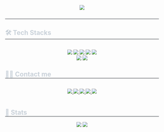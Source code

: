 <div align= "center">
    <img src="https://capsule-render.vercel.app/api?type=transparent&color=gradient&height=120&text=Hi%20there!%20I'm%20김현우&animation=&fontColor=ffffff&fontSize=70" />
    </div>
    <div style="text-align: left;"> 
    <h2 style="border-bottom: 1px solid #21262d; color: #c9d1d9;">  </h2>  
    <div style="font-weight: 700; font-size: 15px; text-align: left; color: #c9d1d9;">  </div> 
    </div>
    <div style="text-align: left;">
    <h2 style="border-bottom: 1px solid #21262d; color: #c9d1d9;"> 🛠️ Tech Stacks </h2> <br> 
    <div  align= "center"> <img src="https://img.shields.io/badge/Figma-F24E1E?style=for-the-badge&logo=Figma&logoColor=white">
          <img src="https://img.shields.io/badge/HTML5-E34F26?style=for-the-badge&logo=HTML5&logoColor=white">
          <img src="https://img.shields.io/badge/Java-007396?style=for-the-badge&logo=Java&logoColor=white">
          <img src="https://img.shields.io/badge/Javascript-F7DF1E?style=for-the-badge&logo=Javascript&logoColor=white">
          <img src="https://img.shields.io/badge/MySQL-4479A1?style=for-the-badge&logo=MySQL&logoColor=white">
          <br/><img src="https://img.shields.io/badge/Notion-000000?style=for-the-badge&logo=Notion&logoColor=white">
          <img src="https://img.shields.io/badge/Spring Boot-6DB33F?style=for-the-badge&logo=Spring Boot&logoColor=white">
          </div>
    </div>
    <div style="text-align: left;">
    <h2 style="border-bottom: 1px solid #21262d; color: #c9d1d9;"> 🧑‍💻 Contact me </h2> <br> 
    <div align= "center"> <a href=https://www.instagram.com/khwoo_1219/> <img src="https://img.shields.io/badge/Instagram-E4405F?style=for-the-badge&logo=Instagram&logoColor=white&link=https://www.instagram.com/khwoo_1219/"> </a>
         <a href=https://velog.io/@lukeking08/posts> <img src="https://img.shields.io/badge/Velog-20C997?style=for-the-badge&logo=Velog&logoColor=white&link=https://velog.io/@lukeking08/posts"> </a>
         <a href=https://team-aidia.tistory.com> <img src="https://img.shields.io/badge/Tistory-000000?style=for-the-badge&logo=Tistory&logoColor=white&link=https://team-aidia.tistory.com"> </a>
         <a href=https://coal-pipe-541.notion.site/379b6e0eaa7a42bd931629e6c51bf4a9?v=9d0057ca35e94ba78c4b6f08acf26542&pvs=74> <img src="https://img.shields.io/badge/Notion-000000?style=for-the-badge&logo=Notion&logoColor=white&link=https://coal-pipe-541.notion.site/379b6e0eaa7a42bd931629e6c51bf4a9?v=9d0057ca35e94ba78c4b6f08acf26542&pvs=74"> </a>
         <a href=mailto:1308hyunwoo@gmail.com> <img src="https://img.shields.io/badge/Gmail-EA4335?style=for-the-badge&logo=Gmail&logoColor=white&link=mailto:1308hyunwoo@gmail.com"> </a>
          </div>  <br> 
    <div align= "center">  </div> 
    </div>
    <div style="text-align: left;"> 
    <h2 style="border-bottom: 1px solid #21262d; color: #c9d1d9;"> 🏅 Stats </h2> <div align= "center"> <img src="https://github-readme-stats.vercel.app/api?username=HyunwooKiim&bg_color=180,000000,00000000&title_color=ffffff&text_color=ffffff"
         /> <img src="https://github-readme-stats.vercel.app/api/top-langs/?username=HyunwooKiim&layout=compact&bg_color=180,000000,00000000&title_color=ffffff&text_color=ffffff"
           /> </div> 
    </div>
    
